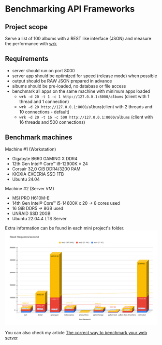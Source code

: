# Benchmarking API Frameworks

## Project scope

Serve a list of 100 albums with a REST like interface (JSON) and measure the performance with [wrk](https://github.com/wg/wrk)

## Requirements

* server should run on port 8000
* server app should be optimized for speed (release mode) when possible
* output should be RAW JSON prepared in advance
* albums should be pre-loaded, no database or file access
* benchmark all apps on the same machine with minimum apps loaded
  * `wrk -d 20 -t 1 -c 1 http://127.0.0.1:8000/albums` (client with 1 thread and 1 connection)
  * `wrk -d 20 http://127.0.0.1:8000/albums`(client with 2 threads and 10 connections - default)
  * `wrk -d 20 -t 16 -c 500 http://127.0.0.1:8000/albums` (client with 16 threads and 500 connections)

## Benchmark machines

Machine #1 (Workstation)

* Gigabyte B660 GAMING X DDR4
* 12th Gen Intel® Core™ i9-12900K × 24
* Corsair 32,0 GiB DDR4/3200 RAM
* KIOXIA-EXCERIA SSD 1TB
* Ubuntu 24.04

Machine #2 (Server VM)

* MSI PRO H610M-E 
* 14th Gen Intel® Core™ i5-14600K x 20 -> 8 cores used
* 16 GiB DDR5 -> 8GB used
* UNRAID SSD 20GB
* Ubuntu 22.04.4 LTS Server

Extra information can be found in each mini project's folder.
![Chart](chart.svg)

You can also check my article [The correct way to benchmark your web server](https://georgelitos.com/post/benchmark-webserver/)
